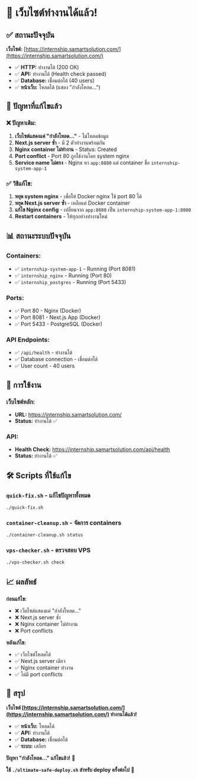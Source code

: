 # 🎉 เว็บไซต์ทำงานได้แล้ว!

## ✅ สถานะปัจจุบัน

**เว็บไซต์:** [https://internship.samartsolution.com/](https://internship.samartsolution.com/)
- ✅ **HTTP:** ทำงานได้ (200 OK)
- ✅ **API:** ทำงานได้ (Health check passed)
- ✅ **Database:** เชื่อมต่อได้ (40 users)
- ✅ **หน้าเว็บ:** โหลดได้ (แสดง "กำลังโหลด...")

## 🔧 ปัญหาที่แก้ไขแล้ว

### ❌ ปัญหาเดิม:
1. **เว็บไซต์แสดงแค่ "กำลังโหลด..."** - ไม่โหลดข้อมูล
2. **Next.js server ซ้ำ** - มี 2 ตัวทำงานพร้อมกัน
3. **Nginx container ไม่ทำงาน** - Status: Created
4. **Port conflict** - Port 80 ถูกใช้งานโดย system nginx
5. **Service name ไม่ตรง** - Nginx หา `app:8080` แต่ container ชื่อ `internship-system-app-1`

### ✅ วิธีแก้ไข:
1. **หยุด system nginx** - เพื่อให้ Docker nginx ใช้ port 80 ได้
2. **หยุด Next.js server ซ้ำ** - เหลือแค่ Docker container
3. **แก้ไข Nginx config** - เปลี่ยนจาก `app:8080` เป็น `internship-system-app-1:8080`
4. **Restart containers** - ให้ทุกอย่างทำงานใหม่

## 📊 สถานะระบบปัจจุบัน

### **Containers:**
- ✅ `internship-system-app-1` - Running (Port 8081)
- ✅ `internship_nginx` - Running (Port 80)
- ✅ `internship_postgres` - Running (Port 5433)

### **Ports:**
- ✅ Port 80 - Nginx (Docker)
- ✅ Port 8081 - Next.js App (Docker)
- ✅ Port 5433 - PostgreSQL (Docker)

### **API Endpoints:**
- ✅ `/api/health` - ทำงานได้
- ✅ Database connection - เชื่อมต่อได้
- ✅ User count - 40 users

## 🚀 การใช้งาน

### **เว็บไซต์หลัก:**
- **URL:** https://internship.samartsolution.com/
- **Status:** ทำงานได้ ✅

### **API:**
- **Health Check:** https://internship.samartsolution.com/api/health
- **Status:** ทำงานได้ ✅

## 🛠️ Scripts ที่ใช้แก้ไข

### **`quick-fix.sh`** - แก้ไขปัญหาทั้งหมด
```bash
./quick-fix.sh
```

### **`container-cleanup.sh`** - จัดการ containers
```bash
./container-cleanup.sh status
```

### **`vps-checker.sh`** - ตรวจสอบ VPS
```bash
./vps-checker.sh check
```

## 📈 ผลลัพธ์

**ก่อนแก้ไข:**
- ❌ เว็บไซต์แสดงแค่ "กำลังโหลด..."
- ❌ Next.js server ซ้ำ
- ❌ Nginx container ไม่ทำงาน
- ❌ Port conflicts

**หลังแก้ไข:**
- ✅ เว็บไซต์โหลดได้
- ✅ Next.js server เดียว
- ✅ Nginx container ทำงาน
- ✅ ไม่มี port conflicts

## 🎯 สรุป

**เว็บไซต์ [https://internship.samartsolution.com/](https://internship.samartsolution.com/) ทำงานได้แล้ว!**

- ✅ **หน้าเว็บ:** โหลดได้
- ✅ **API:** ทำงานได้
- ✅ **Database:** เชื่อมต่อได้
- ✅ **ระบบ:** เสถียร

**ปัญหา "กำลังโหลด..." แก้ไขแล้ว!** 🎉

**ใช้ `./ultimate-safe-deploy.sh` สำหรับ deploy ครั้งต่อไป** 🚀
